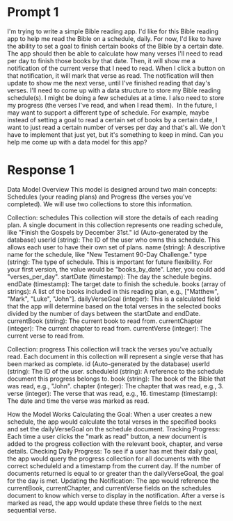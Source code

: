 # Prompt 1
I'm trying to write a simple Bible reading app.
I'd like for this Bible reading app to help me read the Bible on a schedule, daily. For now, I'd like to have the ability to set a goal to finish certain books of the Bible by a certain date. The app should then be able to calculate how many verses I'll need to read per day to finish those books by that date. Then, it will show me a notification of the current verse that I need to read. When I click a button on that notification, it will mark that verse as read. The notification will then update to show me the next verse, until I've finished reading that day's verses.
I'll need to come up with a data structure to store my Bible reading schedule(s). I might be doing a few schedules at a time. I also need to store my progress (the verses I've read, and when I read them). 
In the future, I may want to support a different type of schedule. For example, maybe instead of setting a goal to read a certain set of books by a certain date, I want to just read a certain number of verses per day and that's all. We don't have to implement that just yet, but it's something to keep in mind.
Can you help me come up with a data model for this app?

# Response 1
Data Model Overview
This model is designed around two main concepts: Schedules (your reading plans) and Progress (the verses you've completed). We will use two collections to store this information.

Collection: schedules
This collection will store the details of each reading plan. A single document in this collection represents one reading schedule, like "Finish the Gospels by December 31st."
id (Auto-generated by the database)
userId (string): The ID of the user who owns this schedule. This allows each user to have their own set of plans.
name (string): A descriptive name for the schedule, like "New Testament 90-Day Challenge."
type (string): The type of schedule. This is important for future flexibility. For your first version, the value would be "books_by_date". Later, you could add "verses_per_day".
startDate (timestamp): The day the schedule begins.
endDate (timestamp): The target date to finish the schedule.
books (array of strings): A list of the books included in this reading plan, e.g., ["Matthew", "Mark", "Luke", "John"].
dailyVerseGoal (integer): This is a calculated field that the app will determine based on the total verses in the selected books divided by the number of days between the startDate and endDate.
currentBook (string): The current book to read from.
currentChapter (integer): The current chapter to read from.
currentVerse (integer): The current verse to read from.

Collection: progress
This collection will track the verses you've actually read. Each document in this collection will represent a single verse that has been marked as complete.
id (Auto-generated by the database)
userId (string): The ID of the user.
scheduleId (string): A reference to the schedule document this progress belongs to.
book (string): The book of the Bible that was read, e.g., "John".
chapter (integer): The chapter that was read, e.g., 3.
verse (integer): The verse that was read, e.g., 16.
timestamp (timestamp): The date and time the verse was marked as read.

How the Model Works
Calculating the Goal: When a user creates a new schedule, the app would calculate the total verses in the specified books and set the dailyVerseGoal on the schedule document.
Tracking Progress: Each time a user clicks the "mark as read" button, a new document is added to the progress collection with the relevant book, chapter, and verse details.
Checking Daily Progress: To see if a user has met their daily goal, the app would query the progress collection for all documents with the correct scheduleId and a timestamp from the current day. If the number of documents returned is equal to or greater than the dailyVerseGoal, the goal for the day is met.
Updating the Notification: The app would reference the currentBook, currentChapter, and currentVerse fields on the schedules document to know which verse to display in the notification. After a verse is marked as read, the app would update these three fields to the next sequential verse.
